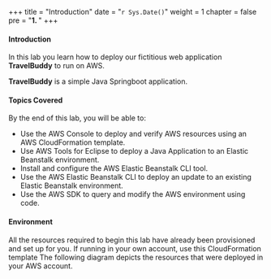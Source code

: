 +++
title = "Introduction"
date = "`r Sys.Date()`"
weight = 1
chapter = false
pre = "<b>1. </b>"
+++


#### Introduction
In this lab you learn how to deploy our fictitious web application **TravelBuddy** to run on AWS.

**TravelBuddy** is a simple Java Springboot application.

#### Topics Covered
By the end of this lab, you will be able to:

   - Use the AWS Console to deploy and verify AWS resources using an AWS CloudFormation template.
   - Use AWS Tools for Eclipse to deploy a Java Application to an Elastic Beanstalk environment.
   - Install and configure the AWS Elastic Beanstalk CLI tool.
   - Use the AWS Elastic Beanstalk CLI to deploy an update to an existing Elastic Beanstalk environment.
   - Use the AWS SDK to query and modify the AWS environment using code.

#### Environment
All the resources required to begin this lab have already been provisioned and set up for you. If running in your own account, use this CloudFormation template The following diagram depicts the resources that were deployed in your AWS account.